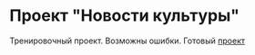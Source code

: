 # Проект "Новости культуры"
Тренировочный проект. Возможны ошибки. Готовый <a href="https://shevchenkonikita.ru/projects/culture-news/">проект</a>
